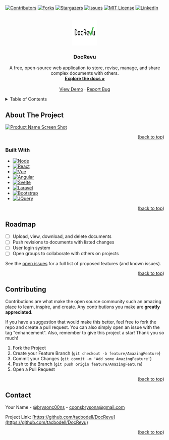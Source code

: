 <a name="readme-top"></a>

[![Contributors][contributors-shield]][contributors-url]
[![Forks][forks-shield]][forks-url]
[![Stargazers][stars-shield]][stars-url]
[![Issues][issues-shield]][issues-url]
[![MIT License][license-shield]][license-url]
[![LinkedIn][linkedin-shield]][linkedin-url]



<!-- PROJECT LOGO -->
<br />
<div align="center">
  <a href="https://github.com/tacbodell/DocRevu">
    <img src="images/logo.png" alt="Logo" width="80" height="80">
  </a>

<h3 align="center">DocRevu</h3>

  <p align="center">
    A free, open-source web application to store, revise, manage, and share complex documents with others. 
    <br />
    <a href="https://github.com/tacbodell/DocRevu"><strong>Explore the docs »</strong></a>
    <br />
    <br />
    <a href="https://github.com/tacbodell/DocRevu">View Demo</a>
    ·
    <a href="https://github.com/tacbodell/DocRevu/issues/new?labels=bug&template=bug-report---.md">Report Bug</a>
  </p>
</div>



<!-- TABLE OF CONTENTS -->
<details>
  <summary>Table of Contents</summary>
  <ol>
    <li>
      <a href="#about-the-project">About The Project</a>
      <ul>
        <li><a href="#built-with">Built With</a></li>
      </ul>
    </li>
    <li><a href="#usage">Usage</a></li>
    <li><a href="#roadmap">Roadmap</a></li>
    <li><a href="#contributing">Contributing</a></li>
    <li><a href="#contact">Contact</a></li>
    <li><a href="#acknowledgments">Acknowledgments</a></li>
  </ol>
</details>



<!-- ABOUT THE PROJECT -->
## About The Project

[![Product Name Screen Shot][product-screenshot]](https://example.com)

<p align="right">(<a href="#readme-top">back to top</a>)</p>



### Built With

* [![Node][Next.js]][Next-url]
* [![React][React.js]][React-url]
* [![Vue][Vue.js]][Vue-url]
* [![Angular][Angular.io]][Angular-url]
* [![Svelte][Svelte.dev]][Svelte-url]
* [![Laravel][Laravel.com]][Laravel-url]
* [![Bootstrap][Bootstrap.com]][Bootstrap-url]
* [![JQuery][JQuery.com]][JQuery-url]

<p align="right">(<a href="#readme-top">back to top</a>)</p>

<!-- ROADMAP -->
## Roadmap

- [ ] Upload, view, download, and delete documents
- [ ] Push revisions to documents with listed changes
- [ ] User login system
- [ ] Open groups to collaborate with others on projects

See the [open issues](https://github.com/tacbodell/DocRevu/issues) for a full list of proposed features (and known issues).

<p align="right">(<a href="#readme-top">back to top</a>)</p>



<!-- CONTRIBUTING -->
## Contributing

Contributions are what make the open source community such an amazing place to learn, inspire, and create. Any contributions you make are **greatly appreciated**.

If you have a suggestion that would make this better, feel free to fork the repo and create a pull request. You can also simply open an issue with the tag "enhancement".
Also, remember to give this project a star! Thank you so much!

1. Fork the Project
2. Create your Feature Branch (`git checkout -b feature/AmazingFeature`)
3. Commit your Changes (`git commit -m 'Add some AmazingFeature'`)
4. Push to the Branch (`git push origin feature/AmazingFeature`)
5. Open a Pull Request

<p align="right">(<a href="#readme-top">back to top</a>)</p>

<!-- CONTACT -->
## Contact

Your Name - [@brysonc00ns](https://twitter.com/brysonc00ns) - coonsbrysona@gmail.com

Project Link: [https://github.com/tacbodell/DocRevu](https://github.com/tacbodell/DocRevu)

<p align="right">(<a href="#readme-top">back to top</a>)</p>


<!-- MARKDOWN LINKS & IMAGES -->
<!-- https://www.markdownguide.org/basic-syntax/#reference-style-links -->
[contributors-shield]: https://img.shields.io/github/contributors/tacbodell/DocRevu.svg?style=for-the-badge
[contributors-url]: https://github.com/tacbodell/DocRevu/graphs/contributors
[forks-shield]: https://img.shields.io/github/forks/tacbodell/DocRevu.svg?style=for-the-badge
[forks-url]: https://github.com/tacbodell/DocRevu/network/members
[stars-shield]: https://img.shields.io/github/stars/tacbodell/DocRevu.svg?style=for-the-badge
[stars-url]: https://github.com/tacbodell/DocRevu/stargazers
[issues-shield]: https://img.shields.io/github/issues/tacbodell/DocRevu.svg?style=for-the-badge
[issues-url]: https://github.com/tacbodell/DocRevu/issues
[license-shield]: https://img.shields.io/github/license/tacbodell/DocRevu.svg?style=for-the-badge
[license-url]: https://github.com/tacbodell/DocRevu/blob/master/LICENSE.txt
[linkedin-shield]: https://img.shields.io/badge/-LinkedIn-black.svg?style=for-the-badge&logo=linkedin&colorB=555
[linkedin-url]: https://linkedin.com/in/brysoncoons
[product-screenshot]: images/screenshot.png
[Next.js]: https://img.shields.io/badge/next.js-000000?style=for-the-badge&logo=nextdotjs&logoColor=white
[Next-url]: https://nextjs.org/
[React.js]: https://img.shields.io/badge/React-20232A?style=for-the-badge&logo=react&logoColor=61DAFB
[React-url]: https://reactjs.org/
[Vue.js]: https://img.shields.io/badge/Vue.js-35495E?style=for-the-badge&logo=vuedotjs&logoColor=4FC08D
[Vue-url]: https://vuejs.org/
[Angular.io]: https://img.shields.io/badge/Angular-DD0031?style=for-the-badge&logo=angular&logoColor=white
[Angular-url]: https://angular.io/
[Svelte.dev]: https://img.shields.io/badge/Svelte-4A4A55?style=for-the-badge&logo=svelte&logoColor=FF3E00
[Svelte-url]: https://svelte.dev/
[Laravel.com]: https://img.shields.io/badge/Laravel-FF2D20?style=for-the-badge&logo=laravel&logoColor=white
[Laravel-url]: https://laravel.com
[Bootstrap.com]: https://img.shields.io/badge/Bootstrap-563D7C?style=for-the-badge&logo=bootstrap&logoColor=white
[Bootstrap-url]: https://getbootstrap.com
[JQuery.com]: https://img.shields.io/badge/jQuery-0769AD?style=for-the-badge&logo=jquery&logoColor=white
[JQuery-url]: https://jquery.com 

